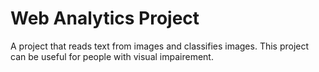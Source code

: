 # Web Analytics Project
A project that reads text from images and classifies images. This project can be useful for people with visual impairement.
